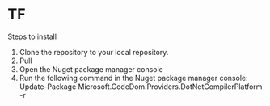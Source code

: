 # TF
Steps to install
1. Clone the repository to your local repository.
2. Pull 
3. Open the Nuget package manager console
4. Run the following command in the Nuget package manager console: 
  Update-Package Microsoft.CodeDom.Providers.DotNetCompilerPlatform -r
  
